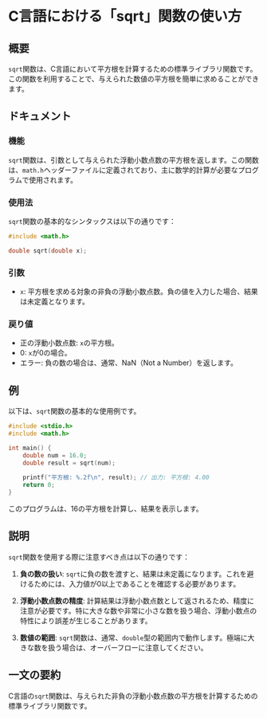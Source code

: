 <!--
Meta Description: # C言語における「sqrt」関数の使い方 ## 概要 `sqrt`関数は、C言語において平方根を計算するための標準ライブラリ関数です。この関数を利用することで、与えられた数値の平方根を簡単に求めることができます。 ## ドキュメント ### 機能 `sqrt`関数は、引数として与えられた浮動小数点...
Meta Keywords: sqrt, double, 関数は, math, include
-->

# C言語における「sqrt」関数の使い方

## 概要
`sqrt`関数は、C言語において平方根を計算するための標準ライブラリ関数です。この関数を利用することで、与えられた数値の平方根を簡単に求めることができます。

## ドキュメント
### 機能
`sqrt`関数は、引数として与えられた浮動小数点数の平方根を返します。この関数は、`math.h`ヘッダーファイルに定義されており、主に数学的計算が必要なプログラムで使用されます。

### 使用法
`sqrt`関数の基本的なシンタックスは以下の通りです：

```c
#include <math.h>

double sqrt(double x);
```

### 引数
- `x`: 平方根を求める対象の非負の浮動小数点数。負の値を入力した場合、結果は未定義となります。

### 戻り値
- 正の浮動小数点数: `x`の平方根。
- 0: `x`が0の場合。
- エラー: 負の数の場合は、通常、NaN（Not a Number）を返します。

## 例
以下は、`sqrt`関数の基本的な使用例です。

```c
#include <stdio.h>
#include <math.h>

int main() {
    double num = 16.0;
    double result = sqrt(num);
    
    printf("平方根: %.2f\n", result); // 出力: 平方根: 4.00
    return 0;
}
```

このプログラムは、16の平方根を計算し、結果を表示します。

## 説明
`sqrt`関数を使用する際に注意すべき点は以下の通りです：

1. **負の数の扱い**: `sqrt`に負の数を渡すと、結果は未定義になります。これを避けるためには、入力値が0以上であることを確認する必要があります。
   
2. **浮動小数点数の精度**: 計算結果は浮動小数点数として返されるため、精度に注意が必要です。特に大きな数や非常に小さな数を扱う場合、浮動小数点の特性により誤差が生じることがあります。

3. **数値の範囲**: `sqrt`関数は、通常、`double`型の範囲内で動作します。極端に大きな数を扱う場合は、オーバーフローに注意してください。

## 一文の要約
C言語の`sqrt`関数は、与えられた非負の浮動小数点数の平方根を計算するための標準ライブラリ関数です。
